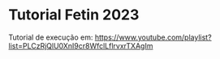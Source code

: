 # Tutorial Fetin 2023

Tutorial de execução em: https://www.youtube.com/playlist?list=PLCzRjQlU0XnI9cr8WfclLflrvxrTXAgIm
